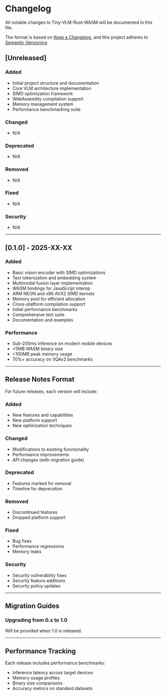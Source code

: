 # Changelog

All notable changes to Tiny-VLM-Rust-WASM will be documented in this file.

The format is based on [Keep a Changelog](https://keepachangelog.com/en/1.0.0/),
and this project adheres to [Semantic Versioning](https://semver.org/spec/v2.0.0.html).

## [Unreleased]

### Added
- Initial project structure and documentation
- Core VLM architecture implementation
- SIMD optimization framework
- WebAssembly compilation support
- Memory management system
- Performance benchmarking suite

### Changed
- N/A

### Deprecated
- N/A

### Removed
- N/A

### Fixed
- N/A

### Security
- N/A

---

## [0.1.0] - 2025-XX-XX

### Added
- Basic vision encoder with SIMD optimizations
- Text tokenization and embedding system
- Multimodal fusion layer implementation
- WASM bindings for JavaScript interop
- ARM NEON and x86 AVX2 SIMD kernels
- Memory pool for efficient allocation
- Cross-platform compilation support
- Initial performance benchmarks
- Comprehensive test suite
- Documentation and examples

### Performance
- Sub-200ms inference on modern mobile devices
- <5MB WASM binary size
- <100MB peak memory usage
- 70%+ accuracy on VQAv2 benchmarks

---

## Release Notes Format

For future releases, each version will include:

### Added
- New features and capabilities
- New platform support
- New optimization techniques

### Changed
- Modifications to existing functionality
- Performance improvements
- API changes (with migration guide)

### Deprecated
- Features marked for removal
- Timeline for deprecation

### Removed
- Discontinued features
- Dropped platform support

### Fixed
- Bug fixes
- Performance regressions
- Memory leaks

### Security
- Security vulnerability fixes
- Security feature additions
- Security policy updates

---

## Migration Guides

### Upgrading from 0.x to 1.0
Will be provided when 1.0 is released.

---

## Performance Tracking

Each release includes performance benchmarks:
- Inference latency across target devices
- Memory usage profiles
- Binary size comparisons
- Accuracy metrics on standard datasets